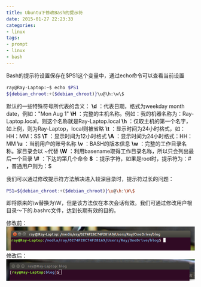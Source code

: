 ```yaml
---
title: Ubuntu下修改Bash的提示符
date: 2015-01-27 22:23:33
categories:
- linux
tags:
- prompt
- linux
- bash
---
```

Bash的提示符设置保存在$PS1这个变量中，通过echo命令可以查看当前设置
``` bash
ray@Ray-Laptop:~$ echo $PS1
${debian_chroot:+($debian_chroot)}\u@\h:\w\$ 
```
<!-- more -->
默认的一些特殊符号所代表的含义：
__\d__ ：代表日期，格式为weekday month date，例如："Mon Aug 1"
__\H__ ：完整的主机名称。例如：我的机器名称为：Ray-Laptop.local，则这个名称就是Ray-Laptop.local
__\h__ ：仅取主机的第一个名字，如上例，则为Ray-Laptop，local则被省略
__\t__ ：显示时间为24小时格式，如：HH：MM：SS
__\T__ ：显示时间为12小时格式
__\A__ ：显示时间为24小时格式：HH：MM
__\u__ ：当前用户的账号名称
__\v__ ：BASH的版本信息
__\w__ ：完整的工作目录名称。家目录会以 ~代替
__\W__ ：利用basename取得工作目录名称，所以只会列出最后一个目录
__\\#__ ：下达的第几个命令
__\$__ ：提示字符，如果是root时，提示符为：# ，普通用户则为：$

我们可以通过修改提示符方法解决进入较深目录时，提示符过长的问题：

``` bash
PS1=${debian_chroot:+($debian_chroot)}\u@\h:\W\$ 
```

即将原来的\w替换为\W，但是该方法仅在本次会话有效。我们可通过修改用户根目录～下的.bashrc文件，达到长期有效的目的。

修改前：
![prompt-too-long](/img/prompt-too-long.png)
修改后：
![prompt-proper](/img/prompt-proper.png)


